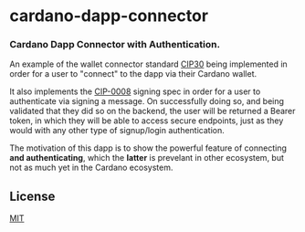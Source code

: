 # cardano-dapp-connector

### Cardano Dapp Connector with Authentication.

An example of the wallet connector standard [CIP30](https://cips.cardano.org/cips/cip30/) being implemented in order for a user to "connect" to the dapp via their Cardano wallet.

It also implements the [CIP-0008](https://developers.cardano.org/docs/governance/cardano-improvement-proposals/cip-0008/) signing spec in order for a user to authenticate via signing a message. On successfully doing so, and being validated that they did so on the backend, the user will be returned a Bearer token, in which they will be able to access secure endpoints, just as they would with any other type of signup/login authentication.

The motivation of this dapp is to show the powerful feature of connecting **and authenticating**, which the **latter** is prevelant in other ecosystem, but not as much yet in the Cardano ecosystem.

## License
[MIT](https://choosealicense.com/licenses/mit/)